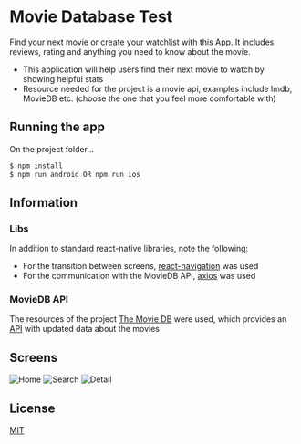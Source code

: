 # Movie Database Test

Find your next movie or create your watchlist with this App. It includes reviews, rating and anything you need to know about the movie.

- This application will help users find their next movie to watch by showing helpful stats
- Resource needed for the project is a movie api, examples include Imdb, MovieDB etc. (choose the one that you feel more comfortable with)

## Running the app

On the project folder...

```bash
$ npm install
$ npm run android OR npm run ios
```

## Information

### Libs

In addition to standard react-native libraries, note the following:

- For the transition between screens, [react-navigation](https://reactnavigation.org) was used
- For the communication with the MovieDB API, [axios](https://github.com/axios/axios) was used

### MovieDB API

The resources of the project [The Movie DB](https://www.themoviedb.org) were used, which provides an [API](https://developers.themoviedb.org/3/getting-started/introduction) with updated data about the movies

## Screens
![Home](https://i.ibb.co/VY75qpz/Whats-App-Image-2020-08-19-at-08-59-44-3.jpg) ![Search](https://i.ibb.co/HCnFN8p/Whats-App-Image-2020-08-19-at-08-59-44-2.jpg) ![Detail](https://i.ibb.co/v3vbsrW/Whats-App-Image-2020-08-19-at-08-59-44.jpg)

## License
[MIT](https://choosealicense.com/licenses/mit/)